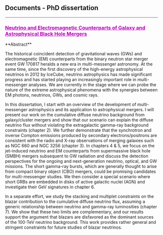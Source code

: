## Documents - PhD dissertation
<hr style="height:2px;border-width:0;color:gray;background-color:#B3A1BF">

 <h3 style="color:#B200B2;text-decoration: underline; font-weight: bold;">Neutrino and Electromagnetic Counterparts of Galaxy and Astrophysical Black Hole Mergers</h3>
 **Abstract**
 
The historical coincident detection of gravitational waves (GWs) and electromagnetic (EM) counterparts from the binary neutron star merger event GW 170817 heralds a new era in multi-messenger astronomy. At the same time, since the first discovery of the high-energy astrophysical neutrinos in 2012 by IceCube, neutrino astrophysics has made significant progress and has started playing an increasingly important role in multi-messenger analyses. We are currently in the stage where we can probe the nature of the extreme astrophysical phenomena with the synergies between EM photons, neutrinos, GWs, and cosmic rays. 

In this dissertation, I start with an overview of the development of multi-messenger astrophysics and its application to astrophysical mergers. I will present our work on the cumulative diffuse neutrino background from galaxy/cluster mergers and show that our scenario can explain the diffuse neutrino flux without violating the extragalactic gamma-ray background constraints (chapter 2). We further demonstrate that the synchrotron and inverse Compton emissions produced by secondary electrons/positrons are consistent with the radio and X-ray observations of merging galaxies such as NGC 660 and NGC 3256 (chapter 3). In chapters 4 & 5, we focus on the jet-induced neutrino and EM counterparts from supermassive black hole (SMBH) mergers subsequent to GW radiation and discuss the detection perspectives for the ongoing and next-generation neutrino, optical, and GW missions. The short gamma-ray bursts, which are generally thought to arise from compact binary object (CBO) mergers, could be promising candidates for multi-messenger studies. We then consider a special scenario where short GRBs are embedded in disks of active galactic nuclei (AGN) and investigate their GeV signatures in chapter 6.

In a separate effort, we study the stacking and multiplet constraints on the blazar contribution to the cumulative diffuse neutrino flux, assuming a generic relationship between neutrino and gamma-ray luminosities (chapter 7). We show that these two limits are complementary, and our results support the argument that blazars are disfavored as the dominant sources of the 100-TeV neutrino background. This work provides rather general and stringent constraints for future studies of blazar neutrinos. 


